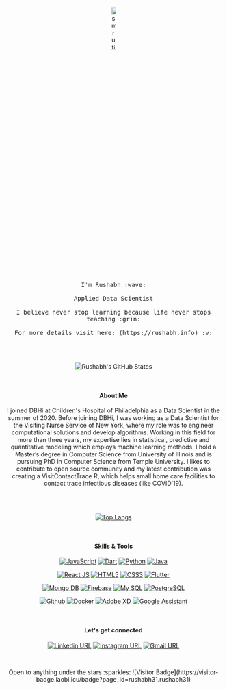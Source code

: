 <p align="center">

  <img src="https://github.com/rushabh31/rushabh31.github.io/blob/build/src/assests/images/rushabh-img.png" alt="smruti ranjan rana" width="16%">
  <br><br>
  <samp>
    I'm Rushabh :wave:
    <br><br>
    Applied Data Scientist
    <br><br>
    I believe never stop learning because life never stops teaching :grin:
    <br><br>
     For more details visit here: (https://rushabh.info) :v:
  </samp>
</p>

<br><br>

<div align="center">

![Rushabh's GitHub States](https://github-readme-stats.vercel.app/api?username=rushabh31&show_icons=true&theme=dark)

</div>

<br>

<div align="center">

#### About Me

<p>
I joined DBHi at Children's Hospital of Philadelphia as a Data Scientist in the summer of 2020. Before joining DBHi, I was working as a Data Scientist for the Visiting Nurse Service of New York, where my role was to engineer computational solutions and develop algorithms. Working in this field for more than three years, my expertise lies in statistical, predictive and quantitative modeling which employs machine learning methods. I hold a Master’s degree in Computer Science from University of Illinois and is pursuing PhD in Computer Science from Temple University. I likes to contribute to open source community and my latest contribution was creating a VisitContactTrace R, which helps small home care facilities to contact trace infectious diseases (like COVID’19).</p>

<br>
<br>

[![Top Langs](https://github-readme-stats.vercel.app/api/top-langs/?username=rushabh31&theme=dark&hide_langs_below=1)](https://github.com/anuraghazra/github-readme-stats)

</div>
<br>

<div align="center">
<!-- <samp> -->

#### Skills & Tools

[![JavaScript](https://img.shields.io/badge/JavaScript-e3b500?style=for-the-badge&labelColor=F4D148&logo=javascript&logoColor=white&link=https://github.com/devsmranjan)](https://github.com/devsmranjan) 
[![Dart](https://img.shields.io/badge/Dart-155598?style=for-the-badge&labelColor=44B2EF&logo=dart&logoColor=white&link=https://github.com/devsmranjan)](https://github.com/devsmranjan) 
[![Python](https://img.shields.io/badge/Python-376D9C?style=for-the-badge&labelColor=F3CB47&logo=python&logoColor=white&link=https://github.com/devsmranjan)](https://github.com/devsmranjan) 
[![Java](https://img.shields.io/badge/Java-2B738B?style=for-the-badge&labelColor=fa7f11&logo=java&logoColor=white&link=https://github.com/devsmranjan)](https://github.com/devsmranjan)



[![React JS](https://img.shields.io/badge/React%20JS-04afde?style=for-the-badge&labelColor=2bcffc&logo=react&logoColor=white&link=https://github.com/devsmranjan)](https://github.com/devsmranjan) [![HTML5](https://img.shields.io/badge/HTML5-E85E34?style=for-the-badge&labelColor=ff8a63&logo=html5&logoColor=white&link=https://github.com/devsmranjan)](https://github.com/devsmranjan) [![CSS3](https://img.shields.io/badge/CSS3-206DB5?style=for-the-badge&labelColor=3FA4D9&logo=css3&logoColor=white&link=https://github.com/devsmranjan)](https://github.com/devsmranjan) [![Flutter](https://img.shields.io/badge/Flutter-155598?style=for-the-badge&labelColor=44B2EF&logo=flutter&logoColor=white&link=https://github.com/devsmranjan)](https://github.com/devsmranjan)

[![Mongo DB](https://img.shields.io/badge/Mongo%20DB-449743?style=for-the-badge&labelColor=5fd45d&logo=mongodb&logoColor=white&link=https://github.com/devsmranjan)](https://github.com/devsmranjan) [![Firebase](https://img.shields.io/badge/Firebase-EEA23F?style=for-the-badge&labelColor=F2C545&logo=firebase&logoColor=white&link=https://github.com/devsmranjan)](https://github.com/devsmranjan) [![My SQL](https://img.shields.io/badge/My%20SQL-DD8B38?style=for-the-badge&labelColor=205F87&logo=mysql&logoColor=white&link=https://github.com/devsmranjan)](https://github.com/devsmranjan) [![PostgreSQL](https://img.shields.io/badge/PostgreSQL-32648D?style=for-the-badge&labelColor=4b8dc4&logo=postgresql&logoColor=white&link=https://github.com/devsmranjan)](https://github.com/devsmranjan)

[![Github](https://img.shields.io/badge/GitHub-201E1E?style=for-the-badge&labelColor=4d4d4d&logo=github&logoColor=white&link=https://github.com/devsmranjan)](https://github.com/devsmranjan) [![Docker](https://img.shields.io/badge/Docker-368DAF?style=for-the-badge&labelColor=3598E6&logo=docker&logoColor=white&link=https://github.com/devsmranjan)](https://github.com/devsmranjan) [![Adobe XD](https://img.shields.io/badge/Adobe%20XD-2D071E?style=for-the-badge&labelColor=E549B8&logo=adobe-xd&logoColor=white&link=https://github.com/devsmranjan)](https://github.com/devsmranjan) [![Google Assistant](https://img.shields.io/badge/Google%20Assistant-4081ED?style=for-the-badge&labelColor=F1B843&logo=google-assistant&logoColor=white&link=https://github.com/devsmranjan)](https://github.com/devsmranjan)


</div>


<br/>

<div align="center">

#### Let's get connected

[![Linkedin URL](https://img.shields.io/badge/rushabh-2978B1?style=for-the-badge&labelColor=2f9ceb&logo=linkedin&logoColor=white&link=https://www.linkedin.com/in/rushabhpatel5/)](https://www.linkedin.com/in/rushabhpatel5/)
[![Instagram URL](https://img.shields.io/badge/rushabh-7537B6?style=for-the-badge&labelColor=EA8139&logo=instagram&logoColor=white&link=https://www.instagram.com/rushabhpatel5)](https://www.instagram.com/rushabhpatel5) 
[![Gmail URL](https://img.shields.io/badge/rushabh.patel5@gmail.com-c14438?style=for-the-badge&labelColor=e85d4f&logo=gmail&logoColor=white&link=mailto:rushabh.patel5@gmail.com)](mailto:rushabh.patel5@gmail.com)

</div>

<br/>

<p align="center">
  Open to anything under the stars :sparkles:
  ![Visitor Badge](https://visitor-badge.laobi.icu/badge?page_id=rushabh31.rushabh31)

</p>

